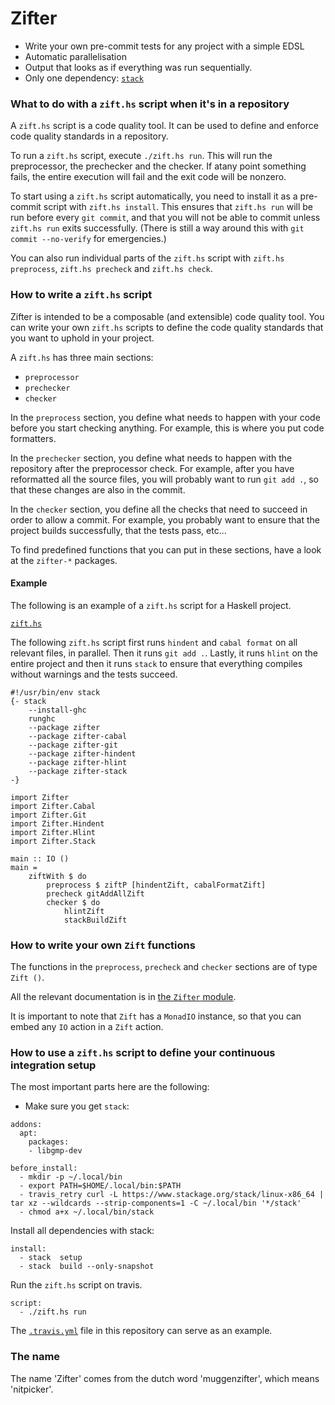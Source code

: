 Zifter
======


- Write your own pre-commit tests for any project with a simple EDSL
- Automatic parallelisation
- Output that looks as if everything was run sequentially.
- Only one dependency: [`stack`](https://haskellstack.org/)


### What to do with a `zift.hs` script when it's in a repository

A `zift.hs` script is a code quality tool.
It can be used to define and enforce code quality standards in a repository.

To run a `zift.hs` script, execute `./zift.hs run`.
This will run the preprocessor, the prechecker and the checker.
If atany point something fails, the entire execution will fail and the exit code will be nonzero.

To start using a `zift.hs` script automatically, you need to install it as a pre-commit script with `zift.hs install`.
This ensures that `zift.hs run` will be run before every `git commit`, and that you will not be able to commit unless `zift.hs run` exits successfully.
(There is still a way around this with `git commit --no-verify` for emergencies.)

You can also run individual parts of the `zift.hs` script with `zift.hs preprocess`, `zift.hs precheck` and `zift.hs check`.

### How to write a `zift.hs` script

Zifter is intended to be a composable (and extensible) code quality tool.
You can write your own `zift.hs` scripts to define the code quality standards that you want to uphold in your project.

A `zift.hs` has three main sections:

- `preprocessor`
- `prechecker`
- `checker`

In the `preprocess` section, you define what needs to happen with your code before you start checking anything.
For example, this is where you put code formatters.

In the `prechecker` section, you define what needs to happen with the repository after the preprocessor check.
For example, after you have reformatted all the source files, you will probably want to run `git add .`, so that these changes are also in the commit.

In the `checker` section, you define all the checks that need to succeed in order to allow a commit.
For example, you probably want to ensure that the project builds successfully, that the tests pass, etc...

To find predefined functions that you can put in these sections, have a look at the `zifter-*` packages.

#### Example

The following is an example of a `zift.hs` script for a Haskell project.

[`zift.hs`](/zift.hs)

The following `zift.hs` script first runs `hindent` and `cabal format` on all relevant files, in parallel.
Then it runs `git add .`.
Lastly, it runs `hlint` on the entire project and then it runs `stack` to ensure that everything compiles without warnings and the tests succeed.

```
#!/usr/bin/env stack
{- stack
    --install-ghc
    runghc
    --package zifter
    --package zifter-cabal
    --package zifter-git
    --package zifter-hindent
    --package zifter-hlint
    --package zifter-stack
-}

import Zifter
import Zifter.Cabal
import Zifter.Git
import Zifter.Hindent
import Zifter.Hlint
import Zifter.Stack

main :: IO ()
main =
    ziftWith $ do
        preprocess $ ziftP [hindentZift, cabalFormatZift]
        precheck gitAddAllZift
        checker $ do
            hlintZift
            stackBuildZift
```

### How to write your own `Zift` functions

The functions in the `preprocess`, `precheck` and `checker` sections are of type `Zift ()`.

All the relevant documentation is in [the `Zifter` module](https://hackage.haskell.org/package/zifter/docs/Zifter.html).

It is important to note that `Zift` has a `MonadIO` instance, so that you can embed any `IO` action in a `Zift` action.

### How to use a `zift.hs` script to define your continuous integration setup

The most important parts here are the following:

- Make sure you get `stack`:

```
addons:
  apt:
    packages:
    - libgmp-dev

before_install:
  - mkdir -p ~/.local/bin
  - export PATH=$HOME/.local/bin:$PATH
  - travis_retry curl -L https://www.stackage.org/stack/linux-x86_64 | tar xz --wildcards --strip-components=1 -C ~/.local/bin '*/stack'
  - chmod a+x ~/.local/bin/stack
```

Install all dependencies with stack:

```
install:
  - stack  setup
  - stack  build --only-snapshot
```

Run the `zift.hs` script on travis.

```
script:
  - ./zift.hs run
```

The [`.travis.yml`](/.travis.yml) file in this repository can serve as an example.

### The name

The name 'Zifter' comes from the dutch word 'muggenzifter', which means 'nitpicker'.

